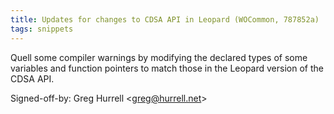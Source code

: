 ```yaml
---
title: Updates for changes to CDSA API in Leopard (WOCommon, 787852a)
tags: snippets
---
```


Quell some compiler warnings by modifying the declared types of some variables and function pointers to match those in the Leopard version of the CDSA API.

Signed-off-by: Greg Hurrell &lt;greg@hurrell.net&gt;
